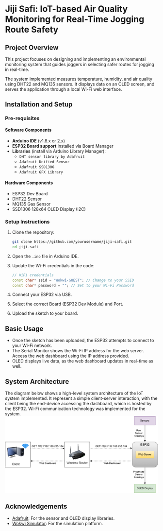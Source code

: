 # Jiji Safi: IoT-based Air Quality Monitoring for Real-Time Jogging Route Safety

## Project Overview
This project focuses on designing and implementing an environmental monitoring system that guides joggers in selecting safer routes for jogging in real-time.

The system implemented measures temperature, humidity, and air quality using DHT22 and MQ135 sensors. It displays data on an OLED screen, and serves the application through a local Wi-Fi web interface.

## Installation and Setup

### Pre-requisites

#### Software Components
- **Arduino IDE** (v1.8.x or 2.x)
- **ESP32 Board support** installed via Board Manager
- **Libraries** (install via Arduino Library Manager):
  - `DHT sensor library by Adafruit`
  - `Adafruit Unified Sensor`
  - `Adafruit SSD1306`
  - `Adafruit GFX Library`

#### Hardware Components
- ESP32 Dev Board
- DHT22 Sensor
- MQ135 Gas Sensor
- SSD1306 128x64 OLED Display (I2C)


### Setup Instructions

1. Clone the repository:
   ```bash
   git clone https://github.com/yourusername/jiji-safi.git
   cd jiji-safi
   ```

2. Open the `.ino` file in Arduino IDE.

3. Update the Wi-Fi credentials in the code:
   ```cpp
   // WiFi credentials
   const char* ssid = "Wokwi-GUEST"; // Change to your SSID
   const char* password = ""; // Set to your Wi-Fi Password
   ```

4. Connect your ESP32 via USB.

5. Select the correct Board (ESP32 Dev Module) and Port.

6. Upload the sketch to your board.


## Basic Usage
- Once the sketch has been uploaded, the ESP32 attempts to connect to your Wi-Fi network.
- The Serial Monitor shows the Wi-Fi IP address for the web server. Access the web dashboard using the IP address provided.
- OLED displays live data, as the web dashboard updates in real-time as well.

## System Architecture
The diagram below shows a high-level system architecture of the IoT system implemented.
It represent a simple client-server interaction, with the client being the end-device accessing the dashboard,
which is hosted by the ESP32. Wi-Fi communication technology was implemented for the system.
![Jiji Safi System Architecture](images/architecture.png)

## Acknowledgements
- [Adafruit](https://www.adafruit.com/): For the sensor and OLED display libraries.
- [Wokwi Simulator](https://wokwi.com/): For the simulation platform.

